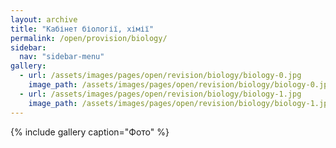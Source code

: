 ```yaml
---
layout: archive
title: "Кабінет біології, хімії"
permalink: /open/provision/biology/
sidebar:
  nav: "sidebar-menu"
gallery:
  - url: /assets/images/pages/open/revision/biology/biology-0.jpg
    image_path: /assets/images/pages/open/revision/biology/biology-0.jpg
  - url: /assets/images/pages/open/revision/biology/biology-1.jpg
    image_path: /assets/images/pages/open/revision/biology/biology-1.jpg
---
```


{% include gallery caption="Фото" %}
